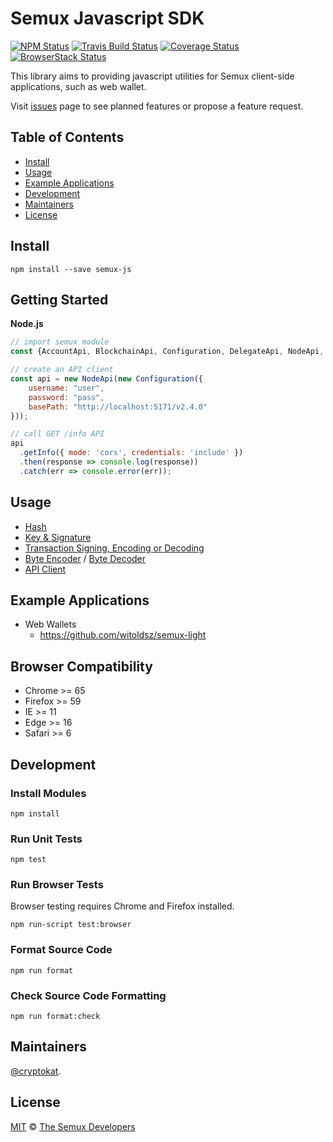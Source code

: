 # Semux Javascript SDK

[![NPM Status](https://img.shields.io/npm/v/semux-js.svg)](https://www.npmjs.com/package/semux-js)
[![Travis Build Status](https://travis-ci.org/semuxproject/semux-js.svg?branch=master)](https://travis-ci.org/semuxproject/semux-js)
[![Coverage Status](https://coveralls.io/repos/github/semuxproject/semux-js/badge.svg?branch=master)](https://coveralls.io/github/semuxproject/semux-js?branch=master)
[![BrowserStack Status](https://automate.browserstack.com/badge.svg?badge_key=YlBOaW1nM3A0UnNSeGlWTkJ3dkJmTnFFZWJybGlJTmtENnB1ZStFSlNqbz0tLWIrdjN0TTh5S2lEdlVOSUoyQlRHOXc9PQ==--5c8afe70294da44aa09f8091b6f0c530bc8ec229)](https://automate.browserstack.com/public-build/YlBOaW1nM3A0UnNSeGlWTkJ3dkJmTnFFZWJybGlJTmtENnB1ZStFSlNqbz0tLWIrdjN0TTh5S2lEdlVOSUoyQlRHOXc9PQ==--5c8afe70294da44aa09f8091b6f0c530bc8ec229)

This library aims to providing javascript utilities for Semux client-side applications, such as web wallet.

Visit [issues](https://github.com/semuxproject/semux-js/issues) page to see planned features or propose a feature request.

## Table of Contents

- [Install](#install)
- [Usage](#usage)
- [Example Applications](#example-applications)
- [Development](#development)
- [Maintainers](#maintainers)
- [License](#license)

## Install

```
npm install --save semux-js
```

## Getting Started

**Node.js**

```javascript
// import semux module
const {AccountApi, BlockchainApi, Configuration, DelegateApi, NodeApi, ToolApi, WalletApi} = require("semux-js");

// create an API client
const api = new NodeApi(new Configuration({
    username: "user",
    password: "pass",
    basePath: "http://localhost:5171/v2.4.0"
}));

// call GET /info API
api
  .getInfo({ mode: 'cors', credentials: 'include' })
  .then(response => console.log(response))
  .catch(err => console.error(err));
```

## Usage

- [Hash](https://github.com/semuxproject/semux-js/blob/master/lib/Hash.spec.ts)
- [Key & Signature](https://github.com/semuxproject/semux-js/blob/master/lib/Key.spec.ts)
- [Transaction Signing, Encoding or Decoding](https://github.com/semuxproject/semux-js/blob/master/lib/Transaction.spec.ts)
- [Byte Encoder](https://github.com/semuxproject/semux-js/blob/master/lib/SimpleDecoder.spec.ts) / [Byte Decoder](https://github.com/semuxproject/semux-js/blob/master/lib/SimpleDecoder.spec.ts)
- [API Client](https://github.com/semuxproject/semux-js/blob/master/lib/api/api.spec.ts)

## Example Applications

- Web Wallets
  - https://github.com/witoldsz/semux-light

## Browser Compatibility

- Chrome >= 65
- Firefox >= 59
- IE >= 11
- Edge >= 16
- Safari >= 6

## Development

### Install Modules

```
npm install
```

### Run Unit Tests

```
npm test
```

### Run Browser Tests

Browser testing requires Chrome and Firefox installed.

```
npm run-script test:browser
```

### Format Source Code

```
npm run format
```

### Check Source Code Formatting

```
npm run format:check
```

## Maintainers

[@cryptokat](https://github.com/cryptokat/).

## License

[MIT](LICENSE) © [The Semux Developers](https://github.com/semuxproject)

